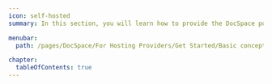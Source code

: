 ```yaml
---
icon: self-hosted
summary: In this section, you will learn how to provide the DocSpace portal as a SaaS solution on your own servers using our API methods.

menubar:
  path: /pages/DocSpace/For Hosting Providers/Get Started/Basic concepts/index.md

chapter:
  tableOfContents: true
---
```

